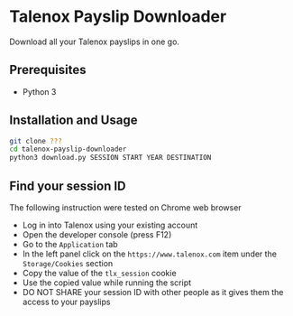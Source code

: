 # Talenox Payslip Downloader

Download all your Talenox payslips in one go.

## Prerequisites

- Python 3

## Installation and Usage

```bash
git clone ???
cd talenox-payslip-downloader
python3 download.py SESSION START YEAR DESTINATION
```

## Find your session ID

The following instruction were tested on Chrome web browser

- Log in into Talenox using your existing account
- Open the developer console (press F12)
- Go to the `Application` tab
- In the left panel click on the `https://www.talenox.com` item under the
  `Storage/Cookies` section
- Copy the value of the `tlx_session` cookie
- Use the copied value while running the script
- DO NOT SHARE your session ID with other people as it gives them the access to
  your payslips
